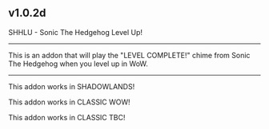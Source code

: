 v1.0.2d
 ------------------------------

SHHLU - Sonic The Hedgehog Level Up!

 ------------------------------

This is an addon that will play the "LEVEL COMPLETE!" chime from Sonic The Hedgehog when you level up in WoW.

 ------------------------------

This addon works in SHADOWLANDS!

This addon works in CLASSIC WOW!

This addon works in CLASSIC TBC!
